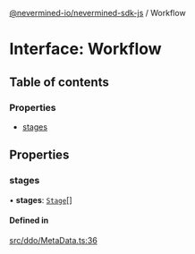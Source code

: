 [@nevermined-io/nevermined-sdk-js](../code-reference.md) / Workflow

# Interface: Workflow

## Table of contents

### Properties

- [stages](Workflow.md#stages)

## Properties

### stages

• **stages**: [`Stage`](Stage.md)[]

#### Defined in

[src/ddo/MetaData.ts:36](https://github.com/nevermined-io/sdk-js/blob/3b3ce30/src/ddo/MetaData.ts#L36)
